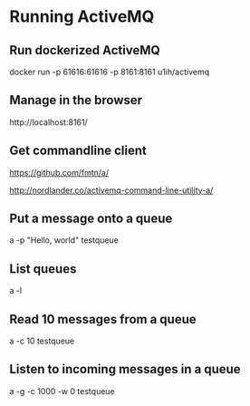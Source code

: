 # Running ActiveMQ

## Run dockerized ActiveMQ

docker run -p 61616:61616 -p 8161:8161 u1ih/activemq

## Manage in the browser

http://localhost:8161/

## Get commandline client

https://github.com/fmtn/a/

http://nordlander.co/activemq-command-line-utility-a/

## Put a message onto a queue

a -p "Hello, world" testqueue

## List queues

a -l

## Read 10 messages from a queue

a -c 10 testqueue

## Listen to incoming messages in a queue

a -g -c 1000 -w 0 testqueue



